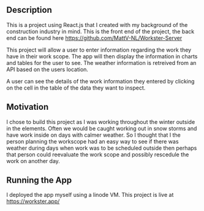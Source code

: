 ## Description

This is a project using React.js that I created with my background of the construction industry in mind. This is the front end of the project, the back end can be found here https://github.com/MattV-NL/Workster-Server

This project will allow a user to enter information regarding the work they have in their work scope. The app will then display the information in charts and tables for the user to see. The weather information is retreived from an API based on the users location.

A user can see the details of the work information they entered by clicking on the cell in the table of the data they want to inspect.

## Motivation

I chose to build this project as I was working throughout the winter outside in the elements. Often we would be caught working out in snow storms and have work inside on days with calmer weather. So I thought that I the person planning the workscope had an easy way to see if there was weather during days when work was to be scheduled outside then perhaps that person could reevaluate the work scope and possibly rescedule the work on another day.

## Running the App
I deployed the app myself using a linode VM.
This project is live at https://workster.app/

